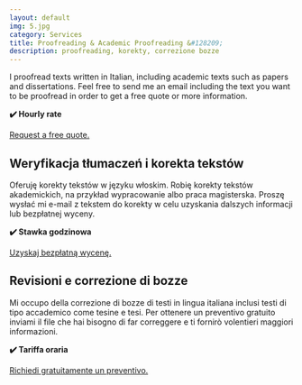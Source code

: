 ```yaml
---
layout: default
img: 5.jpg
category: Services
title: Proofreading & Academic Proofreading &#128209;
description: proofreading, korekty, correzione bozze
---
```

<p>
I proofread texts written in Italian, including academic texts such as papers and dissertations. Feel free to send me an email including the text you want to be proofread in order to get a free quote or more information.
</p>
<p>
<strong>✔️ Hourly rate</strong>
</p>
<a href="mailto:angela@tiliatranslations.it">Request a free quote.</a>

<h2>Weryfikacja tłumaczeń i korekta tekstów</h2>
<p>
Oferuję korekty tekstów w języku włoskim. Robię korekty tekstów akademickich, na przykład wypracowanie albo praca magisterska. Proszę wysłać mi e-mail z tekstem do korekty w celu uzyskania dalszych informacji lub bezpłatnej wyceny.
</p>
<p>
<strong>✔️ Stawka godzinowa</strong>
</p>
<a href="mailto:angela@tiliatranslations.it">Uzyskaj bezpłatną wycenę.</a>

<h2>Revisioni e correzione di bozze</h2>
<p>
Mi occupo della correzione di bozze di testi in lingua italiana inclusi testi di tipo accademico come tesine e tesi. Per ottenere un preventivo gratuito inviami il file che hai bisogno di far correggere e ti fornirò volentieri maggiori informazioni.
</p>
<p>
<strong>✔️ Tariffa oraria</strong>
</p>
<a href="mailto:angela@tiliatranslations.it">Richiedi gratuitamente un preventivo.</a>

